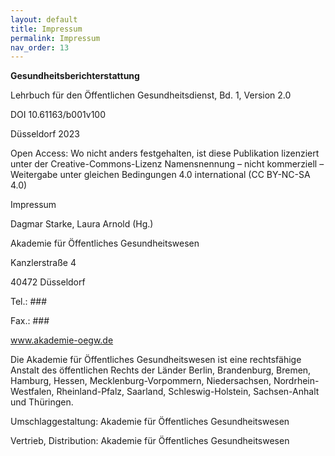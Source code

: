 ```yaml
---
layout: default
title: Impressum
permalink: Impressum
nav_order: 13
---
```

**Gesundheitsberichterstattung**

Lehrbuch für den Öffentlichen Gesundheitsdienst, Bd. 1, Version 2.0

DOI 10.61163/b001v100 

Düsseldorf 2023 

Open Access: Wo nicht anders festgehalten, ist diese Publikation lizenziert unter der Creative-Commons-Lizenz Namensnennung – nicht kommerziell – Weitergabe unter gleichen Bedingungen 4.0 international (CC BY-NC-SA 4.0)


Impressum

Dagmar Starke, Laura Arnold (Hg.)

Akademie für Öffentliches Gesundheitswesen

Kanzlerstraße 4

40472 Düsseldorf

Tel.: ###

Fax.: ###

www.akademie-oegw.de

Die Akademie für Öffentliches Gesundheitswesen ist eine rechtsfähige Anstalt des öffentlichen Rechts der Länder Berlin, Brandenburg, Bremen, Hamburg, Hessen, Mecklenburg-Vorpommern, Niedersachsen, Nordrhein-Westfalen, Rheinland-Pfalz, Saarland, Schleswig-Holstein, Sachsen-Anhalt und Thüringen.

Umschlaggestaltung: Akademie für Öffentliches Gesundheitswesen

Vertrieb, Distribution: Akademie für Öffentliches Gesundheitswesen 

